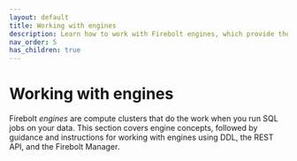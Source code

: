 ```yaml
---
layout: default
title: Working with engines
description: Learn how to work with Firebolt engines, which provide the compute power for queries in Firebolt.
nav_order: 5
has_children: true
---
```


# Working with engines

Firebolt _engines_ are compute clusters that do the work when you run SQL jobs on your data. This section covers engine concepts, followed by guidance and instructions for working with engines using DDL, the REST API, and the Firebolt Manager.
